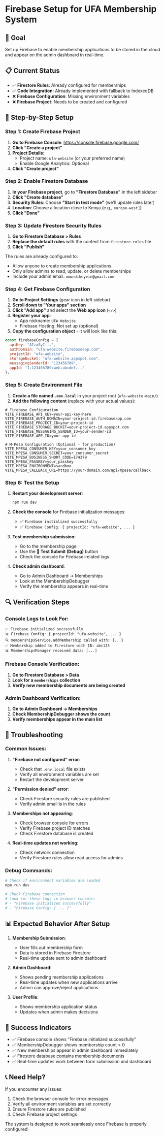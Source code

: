 # Firebase Setup for UFA Membership System

## 🎯 **Goal**
Set up Firebase to enable membership applications to be stored in the cloud and appear on the admin dashboard in real-time.

## 📋 **Current Status**
- ✅ **Firestore Rules**: Already configured for memberships
- ✅ **Code Integration**: Already implemented with fallback to IndexedDB
- ❌ **Firebase Configuration**: Missing environment variables
- ❌ **Firebase Project**: Needs to be created and configured

## 🚀 **Step-by-Step Setup**

### **Step 1: Create Firebase Project**

1. **Go to Firebase Console**: https://console.firebase.google.com/
2. **Click "Create a project"**
3. **Project Details**:
   - Project name: `ufa-website` (or your preferred name)
   - Enable Google Analytics: Optional
4. **Click "Create project"**

### **Step 2: Enable Firestore Database**

1. **In your Firebase project**, go to **"Firestore Database"** in the left sidebar
2. **Click "Create database"**
3. **Security Rules**: Choose **"Start in test mode"** (we'll update rules later)
4. **Location**: Choose a location close to Kenya (e.g., `europe-west1`)
5. **Click "Done"**

### **Step 3: Update Firestore Security Rules**

1. **Go to Firestore Database > Rules**
2. **Replace the default rules** with the content from `firestore.rules` file
3. **Click "Publish"**

The rules are already configured to:
- Allow anyone to create membership applications
- Only allow admins to read, update, or delete memberships
- Include your admin email: `omondikeyvin@gmail.com`

### **Step 4: Get Firebase Configuration**

1. **Go to Project Settings** (gear icon in left sidebar)
2. **Scroll down to "Your apps" section**
3. **Click "Add app"** and select the **Web app icon** (`</>`)
4. **Register your app**:
   - App nickname: `UFA Website`
   - Firebase Hosting: Not set up (optional)
5. **Copy the configuration object** - it will look like this:

```javascript
const firebaseConfig = {
  apiKey: "AIzaSyC...",
  authDomain: "ufa-website.firebaseapp.com",
  projectId: "ufa-website",
  storageBucket: "ufa-website.appspot.com",
  messagingSenderId: "123456789",
  appId: "1:123456789:web:abcdef..."
};
```

### **Step 5: Create Environment File**

1. **Create a file named `.env.local`** in your project root (`ufa-website-main/`)
2. **Add the following content** (replace with your actual values):

```env
# Firebase Configuration
VITE_FIREBASE_API_KEY=your-api-key-here
VITE_FIREBASE_AUTH_DOMAIN=your-project-id.firebaseapp.com
VITE_FIREBASE_PROJECT_ID=your-project-id
VITE_FIREBASE_STORAGE_BUCKET=your-project-id.appspot.com
VITE_FIREBASE_MESSAGING_SENDER_ID=your-sender-id
VITE_FIREBASE_APP_ID=your-app-id

# M-Pesa Configuration (Optional - for production)
VITE_MPESA_CONSUMER_KEY=your_consumer_key
VITE_MPESA_CONSUMER_SECRET=your_consumer_secret
VITE_MPESA_BUSINESS_SHORT_CODE=174379
VITE_MPESA_PASSKEY=your_passkey
VITE_MPESA_ENVIRONMENT=sandbox
VITE_MPESA_CALLBACK_URL=https://your-domain.com/api/mpesa/callback
```

### **Step 6: Test the Setup**

1. **Restart your development server**:
   ```bash
   npm run dev
   ```

2. **Check the console** for Firebase initialization messages:
   - ✅ `Firebase initialized successfully`
   - ✅ `Firebase Config: { projectId: "ufa-website", ... }`

3. **Test membership submission**:
   - Go to the membership page
   - Use the **🧪 Test Submit (Debug)** button
   - Check the console for Firebase-related logs

4. **Check admin dashboard**:
   - Go to Admin Dashboard → Memberships
   - Look at the MembershipDebugger
   - Verify the membership appears in real-time

## 🔍 **Verification Steps**

### **Console Logs to Look For:**
```
✅ Firebase initialized successfully
📊 Firebase Config: { projectId: "ufa-website", ... }
🔍 membershipsService.addMembership called with: {...}
✅ Membership added to Firestore with ID: abc123
📊 MembershipsManager received data: [...]
```

### **Firebase Console Verification:**
1. **Go to Firestore Database > Data**
2. **Look for a `memberships` collection**
3. **Verify new membership documents are being created**

### **Admin Dashboard Verification:**
1. **Go to Admin Dashboard → Memberships**
2. **Check MembershipDebugger shows the count**
3. **Verify memberships appear in the main list**

## 🚨 **Troubleshooting**

### **Common Issues:**

1. **"Firebase not configured" error**:
   - Check that `.env.local` file exists
   - Verify all environment variables are set
   - Restart the development server

2. **"Permission denied" error**:
   - Check Firestore security rules are published
   - Verify admin email is in the rules

3. **Memberships not appearing**:
   - Check browser console for errors
   - Verify Firebase project ID matches
   - Check Firestore database is created

4. **Real-time updates not working**:
   - Check network connection
   - Verify Firestore rules allow read access for admins

### **Debug Commands:**
```bash
# Check if environment variables are loaded
npm run dev

# Check Firebase connection
# Look for these logs in browser console:
# - "Firebase initialized successfully"
# - "Firebase Config: { ... }"
```

## 📊 **Expected Behavior After Setup**

1. **Membership Submission**:
   - User fills out membership form
   - Data is stored in Firebase Firestore
   - Real-time update sent to admin dashboard

2. **Admin Dashboard**:
   - Shows pending membership applications
   - Real-time updates when new applications arrive
   - Admin can approve/reject applications

3. **User Profile**:
   - Shows membership application status
   - Updates when admin makes decisions

## 🎉 **Success Indicators**

- ✅ Firebase console shows "Firebase initialized successfully"
- ✅ MembershipDebugger shows membership count > 0
- ✅ New memberships appear in admin dashboard immediately
- ✅ Firestore database contains membership documents
- ✅ Real-time updates work between form submission and dashboard

## 📞 **Need Help?**

If you encounter any issues:
1. Check the browser console for error messages
2. Verify all environment variables are set correctly
3. Ensure Firestore rules are published
4. Check Firebase project settings

The system is designed to work seamlessly once Firebase is properly configured!
